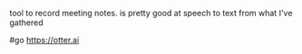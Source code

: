 tool to record meeting notes. is pretty good at speech to text from what I've gathered

#go https://otter.ai


